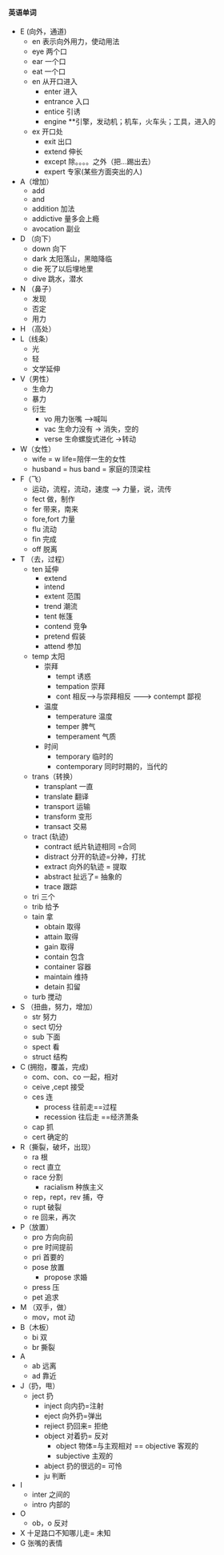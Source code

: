 #### 英语单词

- E (向外，通道)
  - en 表示向外用力，使动用法
  - eye 两个口
  - ear 一个口
  - eat 一个口
  - en 从开口进入
    - enter 进入
    - entrance 入口
    - entice 引诱
    - engine **引擎，发动机；机车，火车头；工具，进入的
  - ex 开口处
    - exit 出口
    - extend 伸长
    - except 除。。。。之外（把...踢出去）
    - expert 专家(某些方面突出的人)
- A（增加）
  - add
  - and
  - addition 加法
  - addictive 量多会上瘾
  - avocation 副业
- D （向下）
  - down 向下
  - dark 太阳落山，黑暗降临
  - die 死了以后埋地里
  - dive 跳水，潜水
- N （鼻子）
  - 发现
  - 否定
  - 用力
- H （高处）
- L（线条）
  - 光
  - 轻
  - 文学延伸
- V（男性）
  - 生命力
  - 暴力
  - 衍生
    - vo 用力张嘴 -->喊叫
    - vac  生命力没有  -> 消失，空的
    - verse  生命螺旋式进化 ->转动
- W（女性）
  - wife = w life=陪伴一生的女性
  - husband = hus band = 家庭的顶梁柱
- F（飞）
  - 运动，流程，流动，速度 --> 力量，说，流传
  - fect 做，制作
  - fer 带来，南来
  - fore,fort   力量
  - flu 流动
  - fin  完成
  - off 脱离
- T （去，过程）
  - ten  延伸
    - extend
    - intend
    - extent 范围
    - trend  潮流
    - tent 帐篷
    - contend  竞争
    - pretend 假装
    - attend 参加
  - temp 太阳
    - 崇拜
      - tempt 诱惑
      - tempation 崇拜
      - cont 相反-->与崇拜相反  ---> contempt 鄙视
    - 温度
      - temperature 温度
      - temper 脾气
      - temperament 气质
    - 时间
      - temporary 临时的
      - contemporary  同时时期的，当代的
  - trans（转换）
    - transplant  一直
    - translate 翻译
    - transport 运输
    - transform 变形
    - transact 交易
  - tract (轨迹)
    - contract  纸片轨迹相同 =合同
    - distract 分开的轨迹=分神，打扰
    - extract 向外的轨迹  = 提取
    - abstract 扯远了= 抽象的
    - trace 跟踪
  - tri 三个
  - trib 给予
  - tain 拿
    - obtain 取得
    - attain 取得
    - gain 取得
    - contain 包含
    - container 容器
    - maintain 维持
    - detain 扣留
  - turb 搅动
- S （扭曲，努力，增加）
  - str 努力
  - sect 切分
  - sub 下面
  - spect 看
  - struct 结构
- C (拥抱，覆盖，完成)
  - com、con、co  一起，相对
  - ceive ,cept 接受
  - ces 连
    - process 往前走==过程
    - recession 往后走 ==经济萧条
  - cap 抓
  - cert 确定的
- R（撕裂，破坏，出现）
  - ra 根
  - rect 直立
  - race 分割
    - racialism 种族主义
  - rep，rept，rev  捕，夺
  - rupt 破裂
  - re 回来，再次
- P（放置）
  - pro 方向向前
  - pre 时间提前
  - pri 首要的
  - pose 放置
    - propose 求婚
  - press 压
  - pet 追求
- M （双手，做）
  - mov，mot 动
- B（木板）
  - bi 双
  - br 撕裂
- A
  - ab 远离
  - ad 靠近
- J（扔，甩）
  - ject 扔
    - inject 向内扔=注射
    - eject 向外扔=弹出
    - rejiect 扔回来= 拒绝
    - object 对着扔= 反对
      - object 物体=与主观相对 ==  objective 客观的
      - subjective 主观的
    - abject 扔的很远的= 可怜
    - ju 判断
- I 
  - inter 之间的
  - intro 内部的
- O
  - ob，o 反对
- X 十足路口不知哪儿走= 未知
- G  张嘴的表情